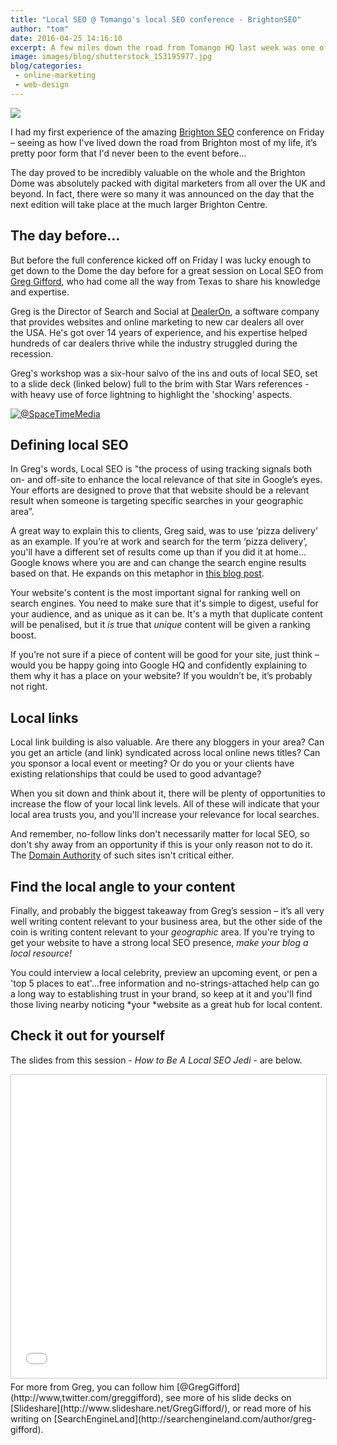 ```yaml
---
title: "Local SEO @ Tomango's local SEO conference - BrightonSEO"
author: "tom"
date: 2016-04-25 14:16:10
excerpt: A few miles down the road from Tomango HQ last week was one of the most popular and respected natural search conferences in the UK - BrightonSEO. Tom learned how to do Local SEO like a Jedi...more inside.
image: images/blog/shutterstock_153195977.jpg
blog/categories: 
 - online-marketing
 - web-design
---
```


![](images/blog/shutterstock_153195977.jpg)

I had my first experience of the amazing [Brighton SEO](http://brightonseo.com) conference on Friday – seeing as how I've lived down the road from Brighton most of my life, it’s pretty poor form that I'd never been to the event before...

The day proved to be incredibly valuable on the whole and the Brighton Dome was absolutely packed with digital marketers from all over the UK and beyond. In fact, there were so many it was announced on the day that the next edition will take place at the much larger Brighton Centre.

## The day before...

But before the full conference kicked off on Friday I was lucky enough to get down to the Dome the day before for a great session on Local SEO from [Greg Gifford](https://twitter.com/GregGifford), who had come all the way from Texas to share his knowledge and expertise.

Greg is the Director of Search and Social at [DealerOn](http://www.dealeron.com/), a software company that provides websites and online marketing to new car dealers all over the USA. He's got over 14 years of experience, and his expertise helped hundreds of car dealers thrive while the industry struggled during the recession.

Greg's workshop was a six-hour salvo of the ins and outs of local SEO, set to a slide deck (linked below) full to the brim with Star Wars references - with heavy use of force lightning to highlight the 'shocking' aspects.

[![](images/blog/Greg-Gifford-talk.jpg "@SpaceTimeMedia")](https://twitter.com/SpaceTimeMedia/status/723121133160157184)

## Defining local SEO

In Greg's words, Local SEO is "the process of using tracking signals both on- and off-site to enhance the local relevance of that site in Google’s eyes. Your efforts are designed to prove that that website should be a relevant result when someone is targeting specific searches in your geographic area”.

A great way to explain this to clients, Greg said, was to use ‘pizza delivery’ as an example. If you’re at work and search for the term ‘pizza delivery’, you'll have a different set of results come up than if you did it at home…Google knows where you are and can change the search engine results based on that. He expands on this metaphor in [this blog post](http://searchengineland.com/need-help-explaining-local-search-use-pizza-227448).

Your website's content is the most important signal for ranking well on search engines. You need to make sure that it's simple to digest, useful for your audience, and as unique as it can be. It's a myth that duplicate content will be penalised, but it *is* true that *unique* content will be given a ranking boost.

If you’re not sure if a piece of content will be good for your site, just think – would you be happy going into Google HQ and confidently explaining to them why it has a place on your website? If you wouldn’t be, it’s probably not right.

## Local links

Local link building is also valuable. Are there any bloggers in your area? Can you get an article (and link) syndicated across local online news titles? Can you sponsor a local event or meeting? Or do you or your clients have existing relationships that could be used to good advantage?

When you sit down and think about it, there will be plenty of opportunities to increase the flow of your local link levels. All of these will indicate that your local area trusts you, and you'll increase your relevance for local searches.

And remember, no-follow links don't necessarily matter for local SEO, so don't shy away from an opportunity if this is your only reason not to do it. The [Domain Authority](https://moz.com/learn/seo/domain-authority) of such sites isn't critical either.

## Find the local angle to your content

Finally, and probably the biggest takeaway from Greg’s session – it’s all very well writing content relevant to your business area, but the other side of the coin is writing content relevant to your *geographic* area. If you're trying to get your website to have a strong local SEO presence, *make your blog a local resource!*

You could interview a local celebrity, preview an upcoming event, or pen a 'top 5 places to eat'...free information and no-strings-attached help can go a long way to establishing trust in your brand, so keep at it and you'll find those living nearby noticing *your *website as a great hub for local content.

## Check it out for yourself

The slides from this session - *How to Be A Local SEO Jedi* - are below.
<div align="center"><iframe style="border: 1px solid #CCC; border-width: 1px; margin-bottom: 5px; max-width: 100%;" src="//www.slideshare.net/slideshow/embed_code/key/34CvxlvnS1kkgm" width="595" height="485" frameborder="0" marginwidth="0" marginheight="0" scrolling="no" allowfullscreen="allowfullscreen"> </iframe></div>
For more from Greg, you can follow him [@GregGifford](http://www,twitter.com/greggifford), see more of his slide decks on [Slideshare](http://www.slideshare.net/GregGifford/), or read more of his writing on [SearchEngineLand](http://searchengineland.com/author/greg-gifford).


